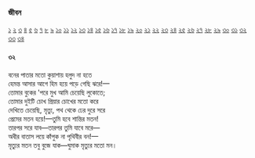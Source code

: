 ### জীবন  
 [১](2.10.0.jeebon-1.md) [২](2.10.1.jeebon-2.md) [৩](2.10.2.jeebon-3.md) [৪](2.10.3.jeebon-4.md) [৫](2.10.4.jeebon-5.md) [৬](2.10.5.jeebon-6.md) [৭](2.10.6.jeebon-7.md) [৮](2.10.7.jeebon-8.md) [৯](2.10.8.jeebon-9.md) [১০](2.10.9.jeebon-10.md) [১১](2.10.10.jeebon-11.md) [১২](2.10.11.jeebon-12.md) [১৩](2.10.12.jeebon-13.md) [১৪](2.10.13.jeebon-14.md) [১৫](2.10.14.jeebon-15.md) [১৬](2.10.15.jeebon-16.md) [১৭](2.10.16.jeebon-17.md) [১৮](2.10.17.jeebon-18.md) [১৯](2.10.18.jeebon-19.md) [২০](2.10.19.jeebon-20.md) [২১](2.10.20.jeebon-21.md) [২২](2.10.21.jeebon-22.md) [২৩](2.10.22.jeebon-23.md) [২৪](2.10.23.jeebon-24.md) [২৫](2.10.24.jeebon-25.md) [২৬](2.10.25.jeebon-26.md) [২৭](2.10.26.jeebon-27.md) [২৮](2.10.27.jeebon-28.md) [২৯](2.10.28.jeebon-29.md) [৩০](2.10.29.jeebon-30.md) [৩১](2.10.30.jeebon-31.md) [৩২](2.10.31.jeebon-32.md) [৩৩](2.10.32.jeebon-33.md) [৩৪](2.10.33.jeebon-34.md)
#### ৩২
বনের পাতার মতো কুয়াশায় হলুদ না হতে  
হেমন্ত আসার আগে হিম হয়ে পড়ে গেছি ঝরে!—  
তোমার বুকের 'পরে মুখ আমি চেয়েছি লুকোতে;  
তোমার দুইটি চোখ প্রিয়ার চোখের মতো করে  
দেখিতে চেয়েছি, মৃত্যু, পথ থেকে ঢের দুরে সরে  
প্রেমের মতন হয়ে!—তুমি হবে শান্তির মতন!  
তারপর সরে যাব—তারপর তুমি যাবে মরে—  
অধীর বাতাস লয়ে কাঁপুক না পৃথিবীর বন!—  
মৃত্যুর মতন তবু বুজে যাক—ঘুমাক মৃত্যুর মতো মন।  
 